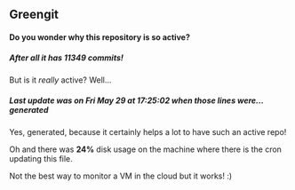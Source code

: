 ## Greengit

#### Do you wonder why this repository is so active?

##### After all it has 11349 commits!

But is it *really* active? Well...

##### Last update was on Fri May 29 at 17:25:02 when those lines were... generated

Yes, generated, because it certainly helps a lot to have such an active repo!

Oh and there was **24%** disk usage on the machine
where there is the cron updating this file.

Not the best way to monitor a VM in the cloud but it works! :)
